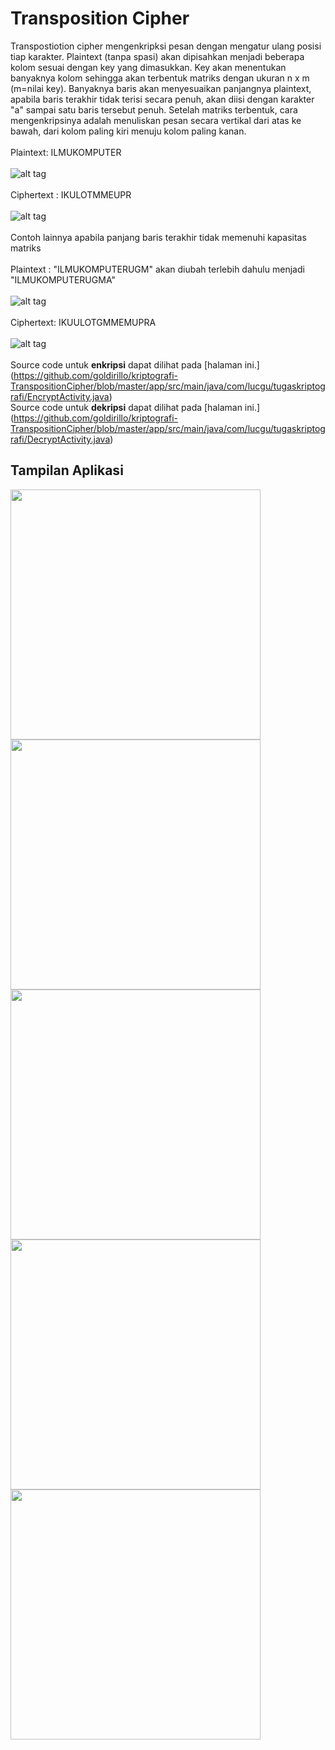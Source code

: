 # Transposition Cipher
Transpostiotion cipher mengenkripksi pesan dengan mengatur ulang posisi tiap karakter. Plaintext (tanpa spasi) akan dipisahkan menjadi beberapa kolom sesuai dengan key yang dimasukkan. Key akan menentukan banyaknya kolom sehingga akan terbentuk matriks dengan ukuran n x m (m=nilai key). Banyaknya baris akan menyesuaikan panjangnya plaintext, apabila baris terakhir tidak terisi secara penuh, akan diisi dengan karakter "a" sampai satu baris tersebut penuh. Setelah matriks terbentuk, cara mengenkripsinya adalah menuliskan pesan secara vertikal dari atas ke bawah, dari kolom paling kiri menuju kolom paling kanan.  
<br>Plaintext: ILMUKOMPUTER</br> 
<br>![alt tag](https://github.com/goldirillo/kriptografi-TranspositionCipher/blob/master/screenshoot/P%201.JPG)</br>
<br>Ciphertext : IKULOTMMEUPR</br>
<br>![alt tag](https://github.com/goldirillo/kriptografi-TranspositionCipher/blob/master/screenshoot/C%201.JPG)</br>
<br>Contoh lainnya apabila panjang baris terakhir tidak memenuhi kapasitas matriks</br>
<br>Plaintext : "ILMUKOMPUTERUGM" akan diubah terlebih dahulu menjadi "ILMUKOMPUTERUGMA"</br>
<br>![alt tag](https://github.com/goldirillo/kriptografi-TranspositionCipher/blob/master/screenshoot/P%202.JPG)</br>
<br>Ciphertext: IKUULOTGMMEMUPRA</br>
<br>![alt tag](https://github.com/goldirillo/kriptografi-TranspositionCipher/blob/master/screenshoot/C%202.JPG)</br>
<br>Source code untuk **enkripsi** dapat dilihat pada [halaman ini.] (https://github.com/goldirillo/kriptografi-TranspositionCipher/blob/master/app/src/main/java/com/lucgu/tugaskriptografi/EncryptActivity.java)</br>
Source code untuk **dekripsi** dapat dilihat pada [halaman ini.] (https://github.com/goldirillo/kriptografi-TranspositionCipher/blob/master/app/src/main/java/com/lucgu/tugaskriptografi/DecryptActivity.java)
## Tampilan Aplikasi

<img src="https://github.com/goldirillo/kriptografi-TranspositionCipher/blob/master/screenshoot/device-2016-04-11-154134.png" width="400">
<img src="https://github.com/goldirillo/kriptografi-TranspositionCipher/blob/master/screenshoot/device-2016-04-11-154256.png" width="400">
<img src="https://github.com/goldirillo/kriptografi-TranspositionCipher/blob/master/screenshoot/device-2016-04-11-154313.png" width="400">
<img src="https://github.com/goldirillo/kriptografi-TranspositionCipher/blob/master/screenshoot/device-2016-04-11-154338.png" width="400">
<img src="https://github.com/goldirillo/kriptografi-TranspositionCipher/blob/master/screenshoot/device-2016-04-11-154835.png" width="400">
